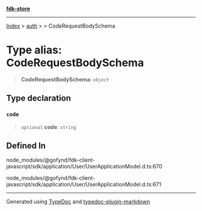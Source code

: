 [**fdk-store**](../../../README.md)
***

[Index](../../../API.md) > [auth](../../README.md) > [<internal>](../README.md) > CodeRequestBodySchema

# Type alias: CodeRequestBodySchema

> **CodeRequestBodySchema**: `object`

## Type declaration

### `code`

> `optional` **code**: `string`

## Defined In

node\_modules/@gofynd/fdk-client-javascript/sdk/application/User/UserApplicationModel.d.ts:670

node\_modules/@gofynd/fdk-client-javascript/sdk/application/User/UserApplicationModel.d.ts:671

***
Generated using [TypeDoc](https://typedoc.org/) and [typedoc-plugin-markdown](https://www.npmjs.com/package/typedoc-plugin-markdown)
